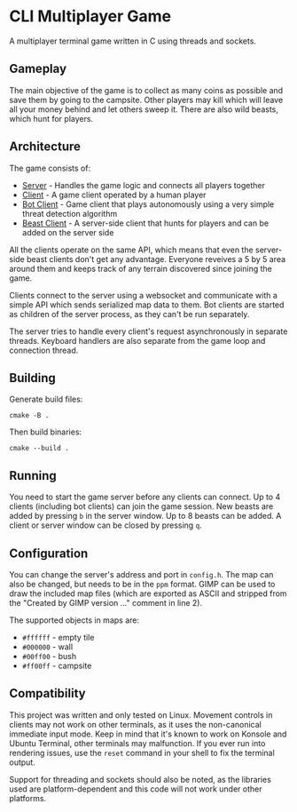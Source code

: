 # CLI Multiplayer Game

A multiplayer terminal game written in C using threads and sockets.

## Gameplay
The main objective of the game is to collect as many coins as possible and save them by going to the campsite. Other players may kill which will leave all your money behind and let others sweep it. There are also wild beasts, which hunt for players.

## Architecture
The game consists of:
- [Server](server.c) - Handles the game logic and connects all players together
- [Client](client.c) - A game client operated by a human player
- [Bot Client](bot-client.c) - Game client that plays autonomously using a very simple threat detection algorithm
- [Beast Client](beast-manager.c) - A server-side client that hunts for players and can be added on the server side

All the clients operate on the same API, which means that even the server-side beast clients don't get any advantage. Everyone reveives a 5 by 5 area around them and keeps track of any terrain discovered since joining the game.

Clients connect to the server using a websocket and communicate with a simple API which sends serialized map data to them. Bot clients are started as children of the server process, as they can't be run separately.

The server tries to handle every client's request asynchronously in separate threads. Keyboard handlers are also separate from the game loop and connection thread.

## Building
Generate build files:
```
cmake -B .
```
Then build binaries:
```
cmake --build .
```

## Running
You need to start the game server before any clients can connect. Up to 4 clients (including bot clients) can join the game session. New beasts are added by pressing `b` in the server window. Up to 8 beasts can be added. A client or server window can be closed by pressing `q`.

## Configuration
You can change the server's address and port in `config.h`. The map can also be changed, but needs to be in the `ppm` format. GIMP can be used to draw the included map files (which are exported as ASCII and stripped from the "Created by GIMP version ..." comment in line 2).

The supported objects in maps are:
- `#ffffff` - empty tile
- `#000000` - wall
- `#00ff00` - bush
- `#ff00ff` - campsite

## Compatibility
This project was written and only tested on Linux. Movement controls in clients may not work on other terminals, as it uses the non-canonical immediate input mode. Keep in mind that it's known to work on Konsole and Ubuntu Terminal, other terminals may malfunction. If you ever run into rendering issues, use the `reset` command in your shell to fix the terminal output.

Support for threading and sockets should also be noted, as the libraries used are platform-dependent and this code will not work under other platforms.
